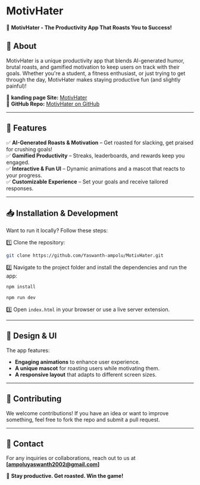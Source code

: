 # MotivHater

🚀 **MotivHater - The Productivity App That Roasts You to Success!**  

## 🌟 About  
MotivHater is a unique productivity app that blends AI-generated humor, brutal roasts, and gamified motivation to keep users on track with their goals. Whether you're a student, a fitness enthusiast, or just trying to get through the day, MotivHater makes staying productive fun (and slightly painful)!  

🔗 **kanding page Site:** [MotivHater](https://motivhater.netlify.app/)  
📂 **GitHub Repo:** [MotivHater on GitHub](https://github.com/Yaswanth-ampolu/MotivHater)  

---

## 📌 Features  
✅ **AI-Generated Roasts & Motivation** – Get roasted for slacking, get praised for crushing goals!  
✅ **Gamified Productivity** – Streaks, leaderboards, and rewards keep you engaged.  
✅ **Interactive & Fun UI** – Dynamic animations and a mascot that reacts to your progress.  
✅ **Customizable Experience** – Set your goals and receive tailored responses.  

---


## 📥 Installation & Development  
Want to run it locally? Follow these steps:  

1️⃣ Clone the repository:  
```bash
git clone https://github.com/Yaswanth-ampolu/MotivHater.git
```  
2️⃣ Navigate to the project folder and install the dependencies and run the app:  
```bash
npm install
```

```bash
npm run dev
```  
3️⃣ Open `index.html` in your browser or use a live server extension.  

---

## 🎨 Design & UI  
The app features:  
- **Engaging animations** to enhance user experience.  
- **A unique mascot** for roasting users while motivating them.  
- **A responsive layout** that adapts to different screen sizes.  

---

## 🤝 Contributing  
We welcome contributions! If you have an idea or want to improve something, feel free to fork the repo and submit a pull request.  

---

## 📧 Contact  
For any inquiries or collaborations, reach out to us at **[ampoluyaswanth2002@gmail.com]**  

🚀 **Stay productive. Get roasted. Win the game!**  
